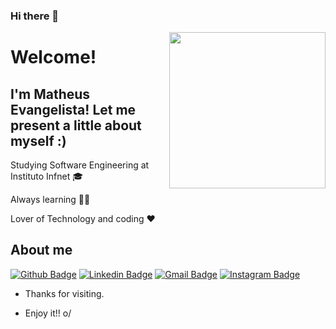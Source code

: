 ### Hi there 👋

<img align="right" width="250" height="250" src="https://media.giphy.com/media/iIqmM5tTjmpOB9mpbn/giphy.gif">
 
# Welcome!
 
## I'm Matheus Evangelista! Let me present a little about myself :)
 
Studying Software Engineering at Instituto Infnet :mortar_board:

Always learning :man_technologist:

Lover of Technology and coding :heart:
 
 
## About me 
[![Github Badge](https://img.shields.io/badge/-Github-000?style=round-square&logo=Github&logoColor=white&link=https://github.com/MTevangelista)](https://github.com/MTevangelista)
[![Linkedin Badge](https://img.shields.io/badge/-LinkedIn-blue?style=round-square&logo=Linkedin&logoColor=white&link=https://www.linkedin.com/in/matheus01/)](https://www.linkedin.com/in/matheus01/)
[![Gmail Badge](https://img.shields.io/badge/-Gmail-c14438?style=round-square&logo=Gmail&logoColor=white&link=mailto:matheusevangelistadev@gmail.com)](mailto:matheusevangelistadev@gmail.com)
[![Instagram Badge](https://img.shields.io/badge/-Instagram-ba164a?style=round-square&logo=Instagram&logoColor=white&link=https://www.instagram.com/_matheusrj/?hl=pt-br)](https://www.instagram.com/_matheusrj/?hl=pt-br)
 
- Thanks for visiting. 
 
- Enjoy it!! o/

<!--
**MTevangelista/MTevangelista** is a ✨ _special_ ✨ repository because its `README.md` (this file) appears on your GitHub profile.

Here are some ideas to get you started:

https://i.pinimg.com/originals/d4/c2/d9/d4c2d99c8563cc5d71c93919eeb62998.jpg

- 🔭 I’m currently working on ...
- 🌱 I’m currently learning ...
- 👯 I’m looking to collaborate on ...
- 🤔 I’m looking for help with ...
- 💬 Ask me about ...
- 📫 How to reach me: ...
- 😄 Pronouns: ...
- ⚡ Fun fact: ...
-->
